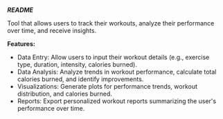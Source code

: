 ***README***

Tool that allows users to track their workouts, analyze their performance over time, and receive insights.

**Features:**

- Data Entry: Allow users to input their workout details (e.g., exercise type, duration, intensity, calories burned).
- Data Analysis: Analyze trends in workout performance, calculate total calories burned, and identify improvements.
- Visualizations: Generate plots for performance trends, workout distribution, and calories burned.
- Reports: Export personalized workout reports summarizing the user's performance over time.